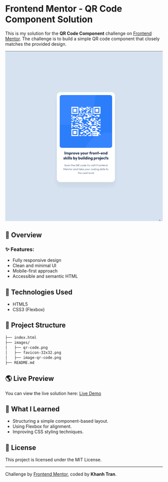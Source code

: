 # Frontend Mentor - QR Code Component Solution

This is my solution for the **QR Code Component** challenge on [Frontend Mentor](https://www.frontendmentor.io/challenges/qr-code-component-iux_sIO_H). The challenge is to build a simple QR code component that closely matches the provided design.

![QR Code Component](./images/screenshot.png)

## 🚀 Overview

### ✨ Features:
- Fully responsive design
- Clean and minimal UI
- Mobile-first approach
- Accessible and semantic HTML

## 🔧 Technologies Used

- HTML5
- CSS3 (Flexbox)

## 📂 Project Structure

```
├── index.html
├── images/
│   ├── qr-code.png
│   ├── favicon-32x32.png
│   ├── image-qr-code.png
├── README.md
```

## 🌎 Live Preview
You can view the live solution here: [Live Demo](https://bigherodev.cloud/qr-code-component)

## 🎯 What I Learned
- Structuring a simple component-based layout.
- Using Flexbox for alignment.
- Improving CSS styling techniques.

## 📜 License
This project is licensed under the MIT License.

---
Challenge by [Frontend Mentor](https://www.frontendmentor.io/), coded by **Khanh Tran**.

